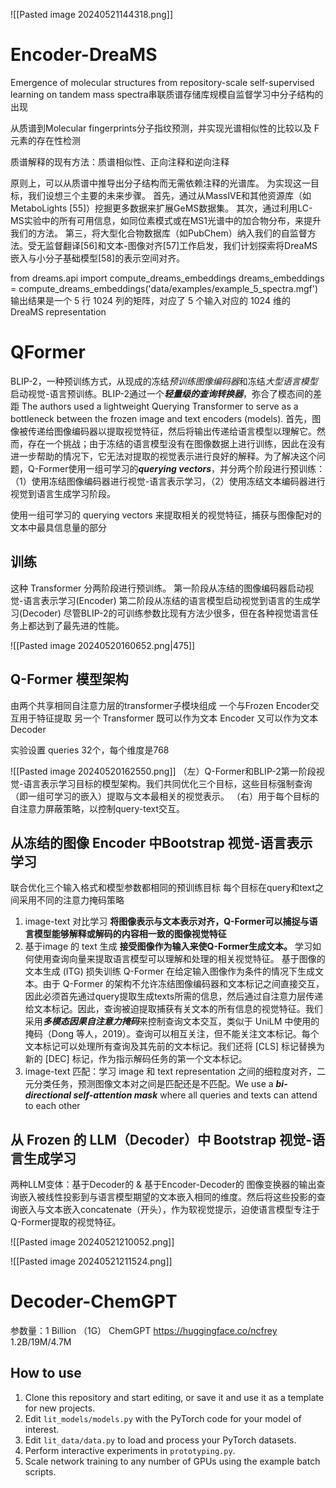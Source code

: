 ![[Pasted image 20240521144318.png]]

# Encoder-DreaMS

Emergence of molecular structures from repository-scale self-supervised learning on tandem mass spectra串联质谱存储库规模自监督学习中分子结构的出现

从质谱到Molecular fingerprints分子指纹预测，并实现光谱相似性的比较以及 F 元素的存在性检测

质谱解释的现有方法：质谱相似性、正向注释和逆向注释


原则上，可以从质谱中推导出分子结构而无需依赖注释的光谱库。
为实现这一目标，我们设想三个主要的未来步骤。
首先，通过从MassIVE和其他资源库（如MetaboLights [55]）挖掘更多数据来扩展GeMS数据集。
其次，通过利用LC-MS实验中的所有可用信息，如同位素模式或在MS1光谱中的加合物分布，来提升我们的方法。
第三，将大型化合物数据库（如PubChem）纳入我们的自监督方法。受无监督翻译[56]和文本-图像对齐[57]工作启发，我们计划探索将DreaMS嵌入与小分子基础模型[58]的表示空间对齐。

from dreams.api import compute_dreams_embeddings
dreams_embeddings = compute_dreams_embeddings('data/examples/example_5_spectra.mgf')
输出结果是一个 5 行 1024 列的矩阵，对应了 5 个输入对应的 1024 维的 DreaMS representation


# QFormer 
BLIP-2，一种预训练方式，从现成的冻结*预训练图像编码器*和冻结*大型语言模型*启动视觉-语言预训练。BLIP-2通过一个***轻量级的查询转换器***，弥合了模态间的差距
The authors used a lightweight Querying Transformer to serve as a bottleneck between the frozen image and text encoders (models).
首先，图像被传递给图像编码器以提取视觉特征，然后将输出传递给语言模型以理解它。然而，存在一个挑战；由于冻结的语言模型没有在图像数据上进行训练，因此在没有进一步帮助的情况下，它无法对提取的视觉表示进行良好的解释。为了解决这个问题，Q-Former使用一组可学习的***querying vectors***，并分两个阶段进行预训练：（1）使用冻结图像编码器进行视觉-语言表示学习，（2）使用冻结文本编码器进行视觉到语言生成学习阶段。

使用一组可学习的 querying vectors 来提取相关的视觉特征，捕获与图像配对的文本中最具信息量的部分
## 训练
这种 Transformer 分两阶段进行预训练。
第一阶段从冻结的图像编码器启动视觉-语言表示学习(Encoder)
第二阶段从冻结的语言模型启动视觉到语言的生成学习(Decoder)
尽管BLIP-2的可训练参数比现有方法少很多，但在各种视觉语言任务上都达到了最先进的性能。

![[Pasted image 20240520160652.png|475]]

## Q-Former 模型架构
 由两个共享相同自注意力层的transformer子模块组成
 一个与Frozen Encoder交互用于特征提取
 另一个 Transformer 既可以作为文本 Encoder 又可以作为文本Decoder


实验设置
queries 32个，每个维度是768


![[Pasted image 20240520162550.png]]
（左）Q-Former和BLIP-2第一阶段视觉-语言表示学习目标的模型架构。我们共同优化三个目标，这些目标强制查询（即一组可学习的嵌入）提取与文本最相关的视觉表示。
（右）用于每个目标的自注意力屏蔽策略，以控制query-text交互。

## 从冻结的图像 Encoder 中Bootstrap 视觉-语言表示学习
联合优化三个输入格式和模型参数都相同的预训练目标
每个目标在query和text之间采用不同的注意力掩码策略
1. image-text 对比学习   **将图像表示与文本表示对齐，Q-Former可以捕捉与语言模型能够解释或解码的内容相一致的图像视觉特征**
2. 基于image 的 text 生成 **接受图像作为输入来使Q-Former生成文本。** 学习如何使用查询向量来提取语言模型可以理解和处理的相关视觉特征。
	基于图像的文本生成 (ITG) 损失训练 Q-Former 在给定输入图像作为条件的情况下生成文本。由于 Q-Former 的架构不允许冻结图像编码器和文本标记之间直接交互，因此必须首先通过query提取生成texts所需的信息，然后通过自注意力层传递给文本标记。因此，查询被迫提取捕获有关文本的所有信息的视觉特征。我们采用***多模态因果自注意力掩码***来控制查询文本交互，类似于 UniLM 中使用的掩码（Dong 等人，2019）。查询可以相互关注，但不能关注文本标记。每个文本标记可以处理所有查询及其先前的文本标记。我们还将 [CLS] 标记替换为新的 [DEC] 标记，作为指示解码任务的第一个文本标记。
3. image-text 匹配：学习 image 和 text representation 之间的细粒度对齐，二元分类任务，预测图像文本对之间是匹配还是不匹配。We use a ***bi-directional self-attention mask*** where all queries and texts can attend to each other


## 从 Frozen 的 LLM（Decoder）中 Bootstrap 视觉-语言生成学习
两种LLM变体：基于Decoder的 & 基于Encoder-Decoder的
图像变换器的输出查询嵌入被线性投影到与语言模型期望的文本嵌入相同的维度。然后将这些投影的查询嵌入与文本嵌入concatenate（开头），作为软视觉提示，迫使语言模型专注于Q-Former提取的视觉特征。

![[Pasted image 20240521210052.png]]

![[Pasted image 20240521211524.png]]

# Decoder-ChemGPT 
参数量：1 Billion （1G）
ChemGPT https://huggingface.co/ncfrey 1.2B/19M/4.7M
## How to use

1. Clone this repository and start editing, or save it and use it as a template for new projects.
2. Edit `lit_models/models.py` with the PyTorch code for your model of interest.
3. Edit `lit_data/data.py` to load and process your PyTorch datasets.
4. Perform interactive experiments in `prototyping.py`.
5. Scale network training to any number of GPUs using the example batch scripts.



